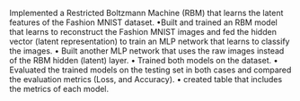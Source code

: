 Implemented a Restricted Boltzmann Machine (RBM) that learns the latent features of the Fashion MNIST dataset.
•Built and trained an RBM model that learns to reconstruct the Fashion MNIST images and fed the hidden vector (latent representation) to train an MLP network that
learns to classify the images.
• Built another MLP network that uses the raw images instead of the RBM hidden
(latent) layer.
• Trained both models on the dataset.
• Evaluated the trained models on the testing set in both cases and compared the
evaluation metrics (Loss, and Accuracy).
• created table that includes the metrics of each model.
